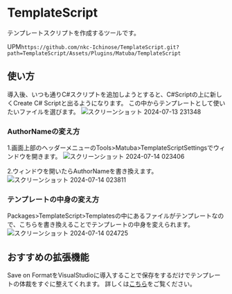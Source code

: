 # TemplateScript
テンプレートスクリプトを作成するツールです。

UPM`https://github.com/nkc-Ichinose/TemplateScript.git?path=TemplateScript/Assets/Plugins/Matuba/TemplateScript`

## 使い方
導入後、いつも通りC#スクリプトを追加しようとすると、C#Scriptの上に新しくCreate C# Scriptと出るようになります。
この中からテンプレートとして使いたいファイルを選びます。
![スクリーンショット 2024-07-13 231348](https://github.com/user-attachments/assets/c76cffe9-63b0-4211-a48a-f548f28fb077)

### AuthorNameの変え方
1.画面上部のヘッダーメニューのTools>Matuba>TemplateScriptSettingsでウィンドウを開きます。
![スクリーンショット 2024-07-14 023406](https://github.com/user-attachments/assets/062c5e8b-ce14-4ddb-aba0-d67ab2a6104a)

2.ウィンドウを開いたらAuthorNameを書き換えます。
![スクリーンショット 2024-07-14 023811](https://github.com/user-attachments/assets/31b2240a-f808-46ba-a683-87ebd2b16c80)

### テンプレートの中身の変え方
Packages>TemplateScript>Templatesの中にあるファイルがテンプレートなので、こちらを書き換えることでテンプレートの中身を変えられます。
![スクリーンショット 2024-07-14 024725](https://github.com/user-attachments/assets/b38e1bf8-72c7-494a-98d2-1d212e2fa370)

## おすすめの拡張機能
Save on FormatをVisualStudioに導入することで保存をするだけでテンプレートの体裁をすぐに整えてくれます。
詳しくは[こちら](https://note.com/matuba1335/n/n1761a1e297fb)をご覧ください。